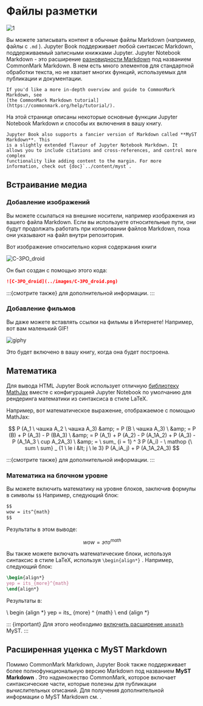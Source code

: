 # Файлы разметки

![1](https://prikolnye-kartinki.ru/img/picture/Jan/31/cd47b809864a288682ad43078a9642ab/1.jpg)

Вы можете записывать контент в обычные файлы Markdown (например, файлы с `.md` ). Jupyter Book поддерживает любой синтаксис Markdown, поддерживаемый записными книжками Jupyter. Jupyter Notebook Markdown - это расширение [разновидности Markdown](https://commonmark.org/) под названием CommonMark Markdown. В нем есть много элементов для стандартной обработки текста, но не хватает многих функций, используемых для публикации и документации.

```{note}
If you'd like a more in-depth overview and guide to CommonMark Markdown, see
[the CommonMark Markdown tutorial](https://commonmark.org/help/tutorial/).
```

На этой странице описаны некоторые основные функции Jupyter Notebook Markdown и способы их включения в вашу книгу.

```{margin}
Jupyter Book also supports a fancier version of Markdown called **MyST Markdown**. This
is a slightly extended flavour of Jupyter Notebook Markdown. It
allows you to include citations and cross-references, and control more complex
functionality like adding content to the margin. For more
information, check out {doc}`../content/myst`.
```

## Встраивание медиа

### Добавление изображений

Вы можете ссылаться на внешние носители, например изображения из вашего файла Markdown. Если вы используете относительные пути, они будут продолжать работать при копировании файлов Markdown, пока они указывают на файл внутри репозитория.

Вот изображение относительно корня содержания книги

![C-3PO_droid](https://jupyterbook.org/_images/C-3PO_droid.png)

Он был создан с помощью этого кода:

```md
![C-3PO_droid](../images/C-3PO_droid.png)
```

:::{смотрите также}[](../content/figures.md) для дополнительной информации. :::

### Добавление фильмов

Вы даже можете вставлять ссылки на фильмы в Интернете! Например, вот вам маленький GIF!

![giphy](https://media.giphy.com/media/yoJC2A59OCZHs1LXvW/giphy.gif)

Это будет включено в вашу книгу, когда она будет построена.

## Математика

Для вывода HTML Jupyter Book использует отличную [библиотеку MathJax](http://docs.mathjax.org/en/latest/) вместе с конфигурацией Jupyter Notebook по умолчанию для рендеринга математики из синтаксиса в стиле LaTeX.

Например, вот математическое выражение, отображаемое с помощью MathJax:

$$ P (A_1 \ чашка A_2 \ чашка A_3) &amp; = P (B \ чашка A_3) \ &amp; = P (B) + P (A_3) - P (BA_3) \ &amp; = P (A_1) + P (A_2) - P (A_1A_2) + P (A_3) - P (A_1A_3 \ cup A_2A_3) \ &amp; = \ sum_ {i = 1} ^ 3 P (A_i) - \ mathop {\ sum \ sum} _ {1 \ le i &lt; j \ le 3} P (A_iA_j) + P (A_1A_2A_3) $$

:::{смотрите также}[](../content/math.md) для дополнительной информации. :::

### Математика на блочном уровне

Вы можете включить математику на уровне блоков, заключив формулы в символы `$$` Например, следующий блок:

```md
$$
wow = its^{math}
$$
```

Результаты в этом выводе:

$$ wow = это ^ {math} $$

Вы также можете включать математические блоки, используя синтаксис в стиле LaTeX, используя `\begin{align*}` . Например, следующий блок:

```latex
\begin{align*}
yep = its_{more}^{math}
\end{align*}
```

Результаты в:

\ begin {align *} yep = its_ {more} ^ {math} \ end {align *}

::: {important} Для этого необходимо [включить расширение `amsmath`](math:latex) MyST. :::

## Расширенная уценка с MyST Markdown

Помимо CommonMark Markdown, Jupyter Book также поддерживает более полнофункциональную версию Markdown под названием **MyST Markdown** . Это надмножество CommonMark, которое включает синтаксические части, которые полезны для публикации вычислительных описаний. Для получения дополнительной информации о MyST Markdown см.[](../content/myst.md) .
